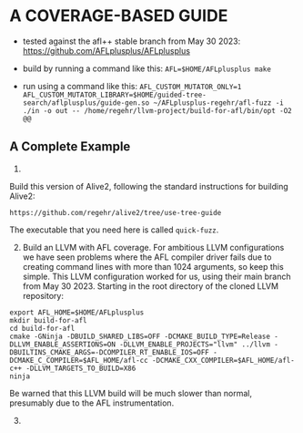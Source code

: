 # A COVERAGE-BASED GUIDE

- tested against the afl++ stable branch from May 30 2023:
  https://github.com/AFLplusplus/AFLplusplus

- build by running a command like this: `AFL=$HOME/AFLplusplus make`

- run using a command like this: `AFL_CUSTOM_MUTATOR_ONLY=1 AFL_CUSTOM_MUTATOR_LIBRARY=$HOME/guided-tree-search/aflplusplus/guide-gen.so ~/AFLplusplus-regehr/afl-fuzz -i ./in -o out -- /home/regehr/llvm-project/build-for-afl/bin/opt -O2 @@`

## A Complete Example

1.

Build this version of Alive2, following the standard instructions
for building Alive2:

```
https://github.com/regehr/alive2/tree/use-tree-guide
```

The executable that you need here is called `quick-fuzz`.

2. Build an LLVM with AFL coverage. For ambitious LLVM configurations
   we have seen problems where the AFL compiler driver fails due to
   creating command lines with more than 1024 arguments, so keep this
   simple. This LLVM configuration worked for us, using their main
   branch from May 30 2023. Starting in the root directory of the
   cloned LLVM repository:

```
export AFL_HOME=$HOME/AFLplusplus
mkdir build-for-afl
cd build-for-afl
cmake -GNinja -DBUILD_SHARED_LIBS=OFF -DCMAKE_BUILD_TYPE=Release -DLLVM_ENABLE_ASSERTIONS=ON -DLLVM_ENABLE_PROJECTS="llvm" ../llvm -DBUILTINS_CMAKE_ARGS=-DCOMPILER_RT_ENABLE_IOS=OFF -DCMAKE_C_COMPILER=$AFL_HOME/afl-cc -DCMAKE_CXX_COMPILER=$AFL_HOME/afl-c++ -DLLVM_TARGETS_TO_BUILD=X86
ninja
```

Be warned that this LLVM build will be much slower than normal,
presumably due to the AFL instrumentation.

3.

